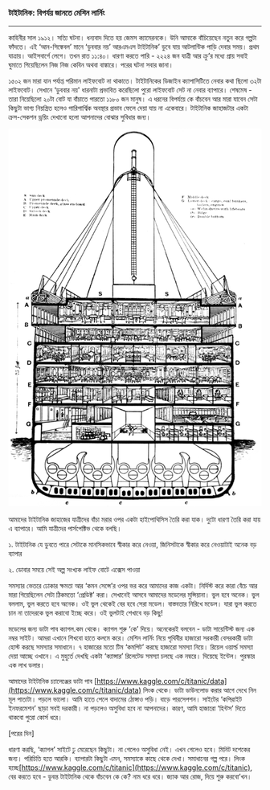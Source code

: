### টাইটানিক: বিপর্যয় জানতে মেশিন লার্নিং

---

কাহিনীর সাল ১৯১২। সত্যি ঘটনা। ধন্যবাদ দিতে হয় জেমস ক্যামেরনকে। উনি আমাকে বাঁচিয়েছেন নতুন করে গল্পটা ফাঁদতে। এই ‘আন-সিঙ্কেবল’ মানে ‘ডুববার নয়’ আরএমএস টাইটানিক’ ডুবে যায় আটলান্টিক পাড়ি দেবার সময়। প্রথম যাত্রায়। আইসবার্গে লেগে। তখন রাত ১১:৪০। ধারণা করতে পারি - ২২২৪ জন যাত্রী আর ক্রু’র মধ্যে প্রায় সবাই ঘুমাতে গিয়েছিলেন নিজ নিজ কেবিন অথবা বাঙ্কারে। পরের ঘটনা সবার জানা।

১৫০২ জন মারা যান পর্যাপ্ত পরিমান লাইফবোট না থাকাতে। টাইটানিকের ডিজাইন ক্যাপাসিটিতে নেবার কথা ছিলো ৩২টা লাইফবোট। সেখানে ‘ডুববার নয়' ধারনাটা প্রভাবিত করেছিলো পুরো লাইফবোট সেট না নেবার ব্যাপারে। শেষমেষ - তারা নিয়েছিলো ২০টা বোট যা বাঁচাতে পারতো ১১৮০ জন মানুষ। এ ধরনের বিপর্যয়ে কে বাঁচবেন আর মারা যাবেন সেটা কিছুটা ভাগ্য নিয়ন্ত্রিত হলেও পারিপার্শ্বিক অবস্থার প্রভাব ফেলে দেয়া যায় না একেবারে। টাইটানিক জাহাজটার একটা ক্রস-সেকশন ড্রয়িং দেখানো হলো আপনাদের বোঝার সুবিধার জন্য।

![](/assets/titanic.png)

আমাদের টাইটানিক জাহাজের যাত্রীদের বাঁচা মরার ওপর একটা হাইপোথিসিস তৈরি করা যাক। দুটো ধারণা তৈরি করা যায় এ ব্যাপারে। আমি যাত্রীদের পার্সপেক্টিভ থেকে বলছি।


১. টাইটানিক যে ডুবতে পারে সেটাকে মানসিকভাবে স্বীকার করে নেওয়া, জিনিসটাকে স্বীকার করে নেওয়াটাই অনেক বড় ব্যাপার


২. ডোবার সময়ে সেই অল্প সংখ্যক লাইফ বোটে এক্সেস পাওয়া

সমস্যার ভেতরে ঢোকার ক্ষমতা আর ‘কমন সেন্সে’র ওপর ভর করে আমাদের কাজ একটা। নির্দিস্ট করে কারা বেঁচে আর মারা গিয়েছিলেন সেটা ঠিকমতো ‘প্রেডিক্ট’ করা। সেখানেই আসবে আমাদের মডেলের মুন্সিয়ানা। ভুল হবে অনেক। ভুল বললাম, ভুল করতে হবে অনেক। ওই ভুল থেকেই বের হবে সেরা মডেল। বাস্তবতার নিরিখে মডেল। যারা ভুল করতে চান না তাদেরকে ভুল করাবো ইচ্ছে করে। ওই ভুলটাই শেখাবে বড় কিছু!

মডেলের জন্য ডাটা পাব ক্যাগল.কম থেকে। ক্যাগল শুরু ‘কে’ দিয়ে। অনেকেরই বলবেন - ডাটা সায়েন্টিস্ট জন্য এক নম্বর সাইট। আমরা এখানে শিখবো হাতে কলমে করে। মেশিন লার্নিং নিয়ে পৃথিবীর হাজারো সরকারী বেসরকারী ডাটা হোস্ট করছে সমস্যার সমাধানে। ৭ হাজারের মতো টিম ‘কমপিট’ করছে হাজারো সমস্যা নিয়ে। রিয়েল ওয়ার্ল্ড সমস্যা দেয়া আচ্ছে ওখানে। এ মুহুর্তে দেখছি একটা ‘ক্যান্সার’ রিলেটেড সমস্যা চলছে এক নম্বরে। দিয়েছে ইন্টেল। পুরস্কার এক লাখ ডলার।

আমাদের টাইটানিক চ্যালেঞ্জের ডাটা পাব [https://www.kaggle.com/c/titanic/data](https://www.kaggle.com/c/titanic/data) লিংক থেকে। ডাটা ডাউনলোড করার আগে দেখে নিন মূল পাতাটা। পড়লে ভালো। আমি হাতে পেলে বাদামের ঠোঙ্গাও পড়ি। বাড়ে পারসেপশন। সাইটের ‘কপিরাইট ইনফরমেশন’ ছাড়া সবই দরকারী। না পড়লেও অসুবিধা হবে না আপনাদের। কারণ, আমি হাজারো ‘হিন্টস’ দিতে থাকবো পুরো কোর্স ধরে।

\[পরের দিন\]

ধারণা করছি, ‘ক্যাগল’ সাইটে ঢু মেরেছেন কিছুটা। না গেলেও অসুবিধা নেই। এখন গেলেও হবে। মিনিট দশেকের জন্য। পরিচিতি হতে আরকি। ব্যাপারটা কিছুটা এমন, সমস্যাকে কাছে থেকে দেখা। সমাধানের গল্প পরে। লিংক হচ্ছে[https://www.kaggle.com/c/titanic](https://www.kaggle.com/c/titanic), বের করতে হবে - ডুবন্ত টাইটানিক থেকে বাঁচবেন কে কে? নাম ধরে ধরে। জ্যাক আর রোজ, দিয়ে শুরু করবো’খন।

